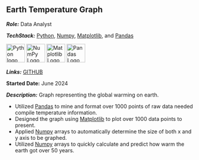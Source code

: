 ## Earth Temperature Graph
***Role:*** Data Analyst

***TechStack:*** [Python](https://www.python.org/), [Numpy](https://numpy.org/), [Matplotlib](https://matplotlib.org/), and [Pandas](https://pandas.pydata.org/)

[<img src="https://upload.wikimedia.org/wikipedia/commons/c/c3/Python-logo-notext.svg" alt="Python logo" height="50">](https://www.python.org/) [<img src="https://upload.wikimedia.org/wikipedia/commons/3/31/NumPy_logo_2020.svg" alt="NumPy Logo" height="50">](https://numpy.org/) [<img src="https://upload.wikimedia.org/wikipedia/commons/8/84/Matplotlib_icon.svg" alt="Matplotlib Logo" height="50">](https://matplotlib.org/) [<img src="https://upload.wikimedia.org/wikipedia/commons/2/22/Pandas_mark.svg" alt="Pandas Logo" height="50">](https://pandas.pydata.org/)

***Links:*** [GITHUB](https://github.com/robert-godlewski/earth_temp)

**Started Date:** June 2024

***Description:*** Graph representing the global warming on earth.
* Utilized [Pandas](https://pandas.pydata.org/) to mine and format over 1000 points of raw data needed compile temperature information.
* Designed the graph using [Matplotlib](https://matplotlib.org/) to plot over 1000 data points to present.
* Applied [Numpy](https://numpy.org/) arrays to automatically determine the size of both x and y axis to be graphed.
* Utilized [Numpy](https://numpy.org/) arrays to quickly calculate and predict how warm the earth got over 50 years.